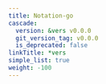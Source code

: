 ```yaml
---
title: Notation-go
cascade:
  version: &vers v0.0.0
  git_version_tag: v0.0.0
  is_deprecated: false
linkTitle: *vers
simple_list: true
weight: -100
---
```


